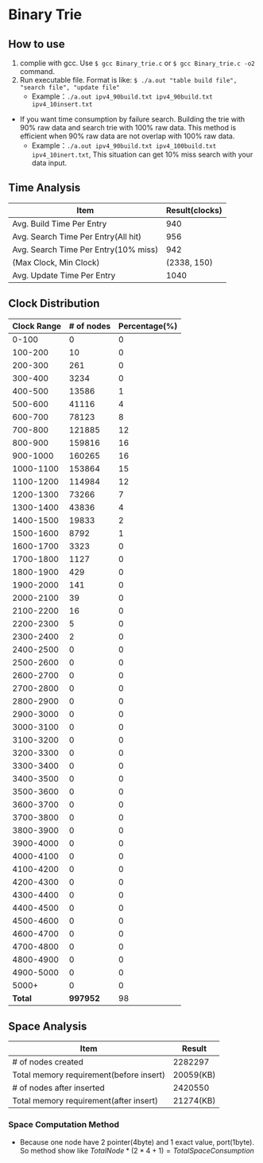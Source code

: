 # Binary Trie

## How to use
1. complie with gcc. Use `$ gcc Binary_trie.c` or `$ gcc Binary_trie.c -o2` command.
2. Run executable file. Format is like: `$ ./a.out "table build file", "search file", "update file"` 
    * Example：`./a.out ipv4_90build.txt ipv4_90build.txt ipv4_10insert.txt`
* If you want time consumption by failure search. Building the trie with 90% raw data and search trie with 100% raw data. This method is efficient when 90% raw data are not overlap with 100% raw data.
    * Example：`./a.out ipv4_90build.txt ipv4_100build.txt ipv4_10inert.txt`, This situation can get 10% miss search with your data input. 

## Time Analysis
|Item|Result(clocks)|
|-----|-----|
|Avg. Build Time Per Entry|940|
|Avg. Search Time Per Entry(All hit)|956|
|Avg. Search Time Per Entry(10% miss)|942|
|(Max Clock, Min Clock)|(2338, 150)|
|Avg. Update Time Per Entry|1040|

## Clock Distribution
|Clock Range|# of nodes|Percentage(%)|
|-----|-----|-----|
|0-100|0|0|
|100-200|10|0|
|200-300|261|0|
|300-400|3234|0|
|400-500|13586|1|
|500-600|41116|4|
|600-700|78123|8|
|700-800|121885|12|
|800-900|159816|16|
|900-1000|160265|16|
|1000-1100|153864|15|
|1100-1200|114984|12|
|1200-1300|73266|7|
|1300-1400|43836|4|
|1400-1500|19833|2|
|1500-1600|8792|1|
|1600-1700|3323|0|
|1700-1800|1127|0|
|1800-1900|429|0|
|1900-2000|141|0|
|2000-2100|39|0|
|2100-2200|16|0|
|2200-2300|5|0|
|2300-2400|2|0|
|2400-2500|0|0|
|2500-2600|0|0|
|2600-2700|0|0|
|2700-2800|0|0|
|2800-2900|0|0|
|2900-3000|0|0|
|3000-3100|0|0|
|3100-3200|0|0|
|3200-3300|0|0|
|3300-3400|0|0|
|3400-3500|0|0|
|3500-3600|0|0|
|3600-3700|0|0|
|3700-3800|0|0|
|3800-3900|0|0|
|3900-4000|0|0|
|4000-4100|0|0|
|4100-4200|0|0|
|4200-4300|0|0|
|4300-4400|0|0|
|4400-4500|0|0|
|4500-4600|0|0|
|4600-4700|0|0|
|4700-4800|0|0|
|4800-4900|0|0|
|4900-5000|0|0|
|5000+|0|0|
|**Total**|**997952**|98|

## Space Analysis
|Item|Result|
|-----|-----|
|# of nodes created|2282297|
|Total memory requirement(before insert)|20059(KB)|
|# of nodes after inserted|2420550|
|Total memory requirement(after insert)|21274(KB)|

### Space Computation Method
* Because one node have 2 pointer(4byte) and 1 exact value, port(1byte). So method show like $Total Node * (2*4+1) = TotalSpace Consumption$
